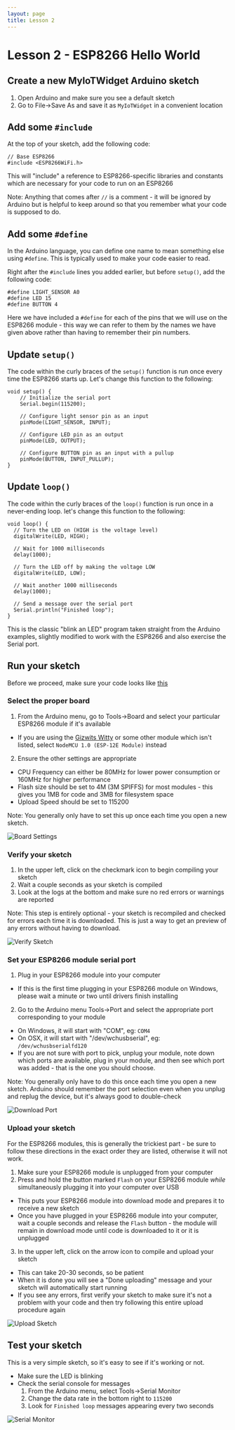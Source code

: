 ```yaml
---
layout: page
title: Lesson 2
---
```


# Lesson 2 - ESP8266 Hello World

## Create a new MyIoTWidget Arduino sketch

1. Open Arduino and make sure you see a default sketch
2. Go to File->Save As and save it as ```MyIoTWidget``` in a convenient location

## Add some ```#include```

At the top of your sketch, add the following code:

```
// Base ESP8266
#include <ESP8266WiFi.h>
```

This will "include" a reference to ESP8266-specific libraries and constants which are necessary for your code to run on an ESP8266

Note: Anything that comes after ```//``` is a comment - it will be ignored by Arduino but is helpful to keep around so that you remember what your code is supposed to do.


## Add some ```#define```

In the Arduino language, you can define one name to mean something else using ```#define```. This is typically used to make your code easier to read. 

Right after the ```#include``` lines you added earlier, but before ```setup()```, add the following code:

```
#define LIGHT_SENSOR A0
#define LED 15
#define BUTTON 4
```

Here we have included a ```#define``` for each of the pins that we will use on the ESP8266 module - this way we can refer to them by the names we have given above rather than having to remember their pin numbers.


## Update ```setup()```

The code within the curly braces of the ```setup()``` function is run once every time the ESP8266 starts up. Let's change this function to the following: 

```
void setup() {
	// Initialize the serial port
	Serial.begin(115200);

	// Configure light sensor pin as an input
	pinMode(LIGHT_SENSOR, INPUT);

	// Configure LED pin as an output
	pinMode(LED, OUTPUT);

	// Configure BUTTON pin as an input with a pullup
	pinMode(BUTTON, INPUT_PULLUP);
}
```

## Update ```loop()```

The code within the curly braces of the ```loop()``` function is run once in a never-ending loop. let's change this function to the following:

```
void loop() {
  // Turn the LED on (HIGH is the voltage level)
  digitalWrite(LED, HIGH);

  // Wait for 1000 milliseconds
  delay(1000);

  // Turn the LED off by making the voltage LOW
  digitalWrite(LED, LOW);

  // Wait another 1000 milliseconds
  delay(1000);

  // Send a message over the serial port
  Serial.println("Finished loop");
}
```

This is the classic "blink an LED" program taken straight from the Arduino examples, slightly modified to work with the ESP8266 and also exercise the Serial port. 


## Run your sketch

Before we proceed, make sure your code looks like [this](MyIoTWidget.ino)

### Select the proper board

1. From the Arduino menu, go to Tools->Board and select your particular ESP8266 module if it's available
  * If you are using the [Gizwits Witty](../Witty/info) or some other module which isn't listed, select ```NodeMCU 1.0 (ESP-12E Module)``` instead
2. Ensure the other settings are appropriate
  * CPU Frequency can either be 80MHz for lower power consumption or 160MHz for higher performance
  * Flash size should be set to 4M (3M SPIFFS) for most modules - this gives you 1MB for code and 3MB for filesystem space
  * Upload Speed should be set to 115200

Note: You generally only have to set this up once each time you open a new sketch. 

![Board Settings](board_settings.png "Board Settings")


### Verify your sketch

1. In the upper left, click on the checkmark icon to begin compiling your sketch
2. Wait a couple seconds as your sketch is compiled
3. Look at the logs at the bottom and make sure no red errors or warnings are reported

Note: This step is entirely optional - your sketch is recompiled and checked for errors each time it is downloaded. This is just a way to get an preview of any errors without having to download.

![Verify Sketch](verify_sketch.png "Verify Sketch")

### Set your ESP8266 module serial port

1. Plug in your ESP8266 module into your computer
  * If this is the first time plugging in your ESP8266 module on Windows, please wait a minute or two until drivers finish installing
2. Go to the Arduino menu Tools->Port and select the appropriate port corresponding to your module
  * On Windows, it will start with "COM", eg: ```COM4```
  * On OSX, it will start with "/dev/wchusbserial", eg: ```/dev/wchusbserialfd120```
  * If you are not sure with port to pick, unplug your module, note down which ports are available, plug in your module, and then see which port was added - that is the one you should choose.

Note: You generally only have to do this once each time you open a new sketch. Arduino should remember the port selection even when you unplug and replug the device, but it's always good to double-check

![Download Port](download_port.png "Download Port")

### Upload your sketch

For the ESP8266 modules, this is generally the trickiest part - be sure to follow these directions in the exact order they are listed, otherwise it will not work.

1. Make sure your ESP8266 module is unplugged from your computer
2. Press and hold the button marked ```Flash``` on your ESP8266 module *while* simultaneously plugging it into your computer over USB
  * This puts your ESP8266 module into download mode and prepares it to receive a new sketch
  * Once you have plugged in your ESP8266 module into your computer, wait a couple seconds and release the ```Flash``` button - the module will remain in download mode until code is downloaded to it or it is unplugged
3. In the upper left, click on the arrow icon to compile and upload your sketch
  * This can take 20-30 seconds, so be patient
  * When it is done you will see a "Done uploading" message and your sketch will automatically start running
  * If you see any errors, first verify your sketch to make sure it's not a problem with your code and then try following this entire upload procedure again

![Upload Sketch](upload_sketch.png "Upload Sketch")


## Test your sketch

This is a very simple sketch, so it's easy to see if it's working or not.

* Make sure the LED is blinking
* Check the serial console for messages
  1. From the Arduino menu, select Tools->Serial Monitor
  2. Change the data rate in the bottom right to ```115200```
  3. Look for ```Finished loop``` messages appearing every two seconds

![Serial Monitor](serial_monitor.png "Serial Monitor")



